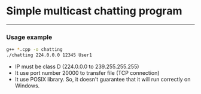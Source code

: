# Simple multicast chatting program
---
### Usage example
```bash
g++ *.cpp -o chatting
./chatting 224.0.0.0 12345 User1
```
* IP must be class D (224.0.0.0 to 239.255.255.255)
* It use port number 20000 to transfer file (TCP connection)
* It use POSIX library. So, it doesn't guarantee that it will run correctly on Windows.
